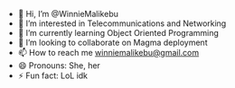- 👋 Hi, I’m @WinnieMalikebu
- 👀 I’m interested in Telecommunications and Networking 
- 🌱 I’m currently learning Object Oriented Programming
- 💞️ I’m looking to collaborate on Magma deployment 
- 📫 How to reach me winniemalikebu@gmail.com
- 😄 Pronouns: She, her
- ⚡ Fun fact: LoL idk

<!---
WinnieMalikebu/WinnieMalikebu is a ✨ special ✨ repository because its `README.md` (this file) appears on your GitHub profile.
You can click the Preview link to take a look at your changes.
--->
